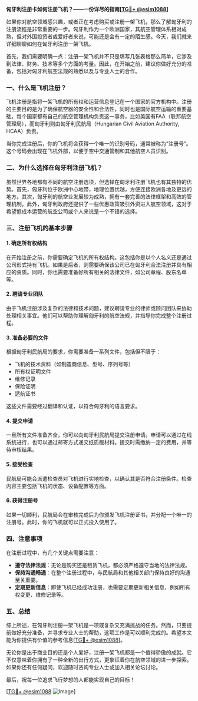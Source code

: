 **匈牙利注册卡如何注册飞机？——一份详尽的指南[[TG💪+ @esim1088](https://t.me/s/esim1088)]**

如果你对航空领域感兴趣，或者正在考虑购买或注册一架飞机，那么了解匈牙利的注册流程是非常重要的一步。匈牙利作为一个欧洲国家，其航空管理体系相对成熟，但对外国投资者或爱好者来说，可能还是会有一定的陌生感。今天，我们就来详细聊聊如何在匈牙利注册一架飞机。

首先，我们需要明确一点：注册一架飞机并不只是填写几张表格那么简单，它涉及到法律、财务、技术等多个方面的考量。因此，在开始之前，建议你做好充分的准备，包括对匈牙利航空法规的熟悉以及与专业人士的合作。

### 一、什么是飞机注册？

飞机注册是指将一架飞机的所有权和运营信息登记在一个国家的官方机构中。注册的主要目的是为了确保航空器的安全性和合法性，同时也是国际航空运输的重要基础。每个国家都有自己的航空管理机构负责这一事务，比如美国有FAA（联邦航空管理局），而匈牙利则由匈牙利民航局（Hungarian Civil Aviation Authority, HCAA）负责。

当你完成注册后，你的飞机将会获得一个唯一的识别号码，通常被称为“注册号”。这个号码会出现在飞机外部，以便于空中交通管制和其他航空人员识别。

### 二、为什么选择在匈牙利注册飞机？

虽然世界各地都有不同的航空注册选项，但选择在匈牙利注册飞机也有其独特的优势。首先，匈牙利位于欧洲中心地带，地理位置优越，方便连接欧洲各地及更远的地方。其次，匈牙利的航空业发展较为成熟，拥有一套完善的法律框架和高效的管理机制。此外，匈牙利政府还提供了一些优惠政策吸引外资进入航空领域，这对于希望低成本运营的航空公司或个人来说是一个不错的选择。

### 三、注册飞机的基本步骤

#### 1. 确定所有权结构

在开始注册之前，你需要确定飞机的所有权结构。这包括你是以个人名义还是通过公司形式持有飞机。如果是后者，则需要确保该公司已在匈牙利合法注册并具有相应的资质。同时，你也需要准备好所有相关的法律文件，如公司章程、股东名单等。

#### 2. 聘请专业团队

由于飞机注册涉及复杂的法律和技术问题，建议聘请专业的律师或顾问团队来协助处理相关事宜。他们可以帮助你理解匈牙利的航空法规，并指导你完成整个注册过程。

#### 3. 准备必要的文件

根据匈牙利民航局的要求，你需要准备一系列文件，包括但不限于：

- 飞机的技术资料（如制造商信息、型号、序列号等）
- 所有权证明文件
- 维修记录
- 保险证明
- 适航证书

这些文件需要经过翻译和认证，以符合匈牙利的语言要求。

#### 4. 提交申请

一旦所有文件准备齐全，你可以向匈牙利民航局提交注册申请。申请可以通过在线系统进行，也可以通过邮寄方式递交纸质版材料。提交时需缴纳一定的费用，并等待审核结果。

#### 5. 接受检查

民航局可能会派遣检查员对飞机进行实地检查，以确认其是否符合注册条件。检查内容主要包括飞机的状态、设备配置等方面。

#### 6. 获得注册号

如果一切顺利，民航局会在审核完成后为你颁发飞机注册证书，并分配一个唯一的注册号。此时，你的飞机就可以正式投入使用了。

### 四、注意事项

在注册过程中，有几个关键点需要注意：

- **遵守法律法规**：无论是购买还是租赁飞机，都必须严格遵守当地的法律法规。
- **保持沟通畅通**：在整个注册过程中，与民航局和其他相关部门保持良好的沟通至关重要。
- **定期更新信息**：即使飞机已经成功注册，也需要定期更新相关信息，例如所有权变更、维修记录等。

### 五、总结

综上所述，在匈牙利注册一架飞机是一项既复杂又充满挑战的任务。然而，只要提前做好充分准备，并寻求专业人士的帮助，这项工作是可以顺利完成的。希望本文能为你提供有价值的参考信息[[TG💪+ @esim1088](https://t.me/s/esim1088)]。

无论你是出于商业目的还是个人爱好，注册一架飞机都是一个值得骄傲的成就。它不仅意味着你拥有了一种全新的出行方式，更象征着你在航空领域的进一步探索。如果你还有任何疑问，欢迎随时咨询专业人士或加入相关论坛讨论。

最后，祝每一位追求飞行梦想的人都能实现自己的目标！

[[TG💪+ @esim1088](https://t.me/s/esim1088) ![Image](https://i.postimg.cc/4NQfJmqS/Snipaste-2025-05-13-00-14-12.png)]